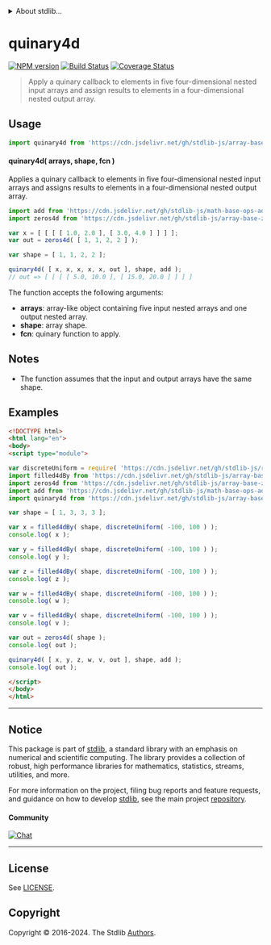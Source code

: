 <!--

@license Apache-2.0

Copyright (c) 2023 The Stdlib Authors.

Licensed under the Apache License, Version 2.0 (the "License");
you may not use this file except in compliance with the License.
You may obtain a copy of the License at

   http://www.apache.org/licenses/LICENSE-2.0

Unless required by applicable law or agreed to in writing, software
distributed under the License is distributed on an "AS IS" BASIS,
WITHOUT WARRANTIES OR CONDITIONS OF ANY KIND, either express or implied.
See the License for the specific language governing permissions and
limitations under the License.

-->


<details>
  <summary>
    About stdlib...
  </summary>
  <p>We believe in a future in which the web is a preferred environment for numerical computation. To help realize this future, we've built stdlib. stdlib is a standard library, with an emphasis on numerical and scientific computation, written in JavaScript (and C) for execution in browsers and in Node.js.</p>
  <p>The library is fully decomposable, being architected in such a way that you can swap out and mix and match APIs and functionality to cater to your exact preferences and use cases.</p>
  <p>When you use stdlib, you can be absolutely certain that you are using the most thorough, rigorous, well-written, studied, documented, tested, measured, and high-quality code out there.</p>
  <p>To join us in bringing numerical computing to the web, get started by checking us out on <a href="https://github.com/stdlib-js/stdlib">GitHub</a>, and please consider <a href="https://opencollective.com/stdlib">financially supporting stdlib</a>. We greatly appreciate your continued support!</p>
</details>

# quinary4d

[![NPM version][npm-image]][npm-url] [![Build Status][test-image]][test-url] [![Coverage Status][coverage-image]][coverage-url] <!-- [![dependencies][dependencies-image]][dependencies-url] -->

> Apply a quinary callback to elements in five four-dimensional nested input arrays and assign results to elements in a four-dimensional nested output array.

<section class="intro">

</section>

<!-- /.intro -->



<section class="usage">

## Usage

```javascript
import quinary4d from 'https://cdn.jsdelivr.net/gh/stdlib-js/array-base-quinary4d@v0.2.2-esm/index.mjs';
```

#### quinary4d( arrays, shape, fcn )

Applies a quinary callback to elements in five four-dimensional nested input arrays and assigns results to elements in a four-dimensional nested output array.

```javascript
import add from 'https://cdn.jsdelivr.net/gh/stdlib-js/math-base-ops-add5@esm/index.mjs';
import zeros4d from 'https://cdn.jsdelivr.net/gh/stdlib-js/array-base-zeros4d@esm/index.mjs';

var x = [ [ [ [ 1.0, 2.0 ], [ 3.0, 4.0 ] ] ] ];
var out = zeros4d( [ 1, 1, 2, 2 ] );

var shape = [ 1, 1, 2, 2 ];

quinary4d( [ x, x, x, x, x, out ], shape, add );
// out => [ [ [ [ 5.0, 10.0 ], [ 15.0, 20.0 ] ] ] ]
```

The function accepts the following arguments:

-   **arrays**: array-like object containing five input nested arrays and one output nested array.
-   **shape**: array shape.
-   **fcn**: quinary function to apply.

</section>

<!-- /.usage -->

<section class="notes">

## Notes

-   The function assumes that the input and output arrays have the same shape.

</section>

<!-- /.notes -->

<section class="examples">

## Examples

<!-- eslint no-undef: "error" -->

```html
<!DOCTYPE html>
<html lang="en">
<body>
<script type="module">

var discreteUniform = require( 'https://cdn.jsdelivr.net/gh/stdlib-js/random-base-discrete-uniform' ).factory;
import filled4dBy from 'https://cdn.jsdelivr.net/gh/stdlib-js/array-base-filled4d-by@esm/index.mjs';
import zeros4d from 'https://cdn.jsdelivr.net/gh/stdlib-js/array-base-zeros4d@esm/index.mjs';
import add from 'https://cdn.jsdelivr.net/gh/stdlib-js/math-base-ops-add5@esm/index.mjs';
import quinary4d from 'https://cdn.jsdelivr.net/gh/stdlib-js/array-base-quinary4d@v0.2.2-esm/index.mjs';

var shape = [ 1, 3, 3, 3 ];

var x = filled4dBy( shape, discreteUniform( -100, 100 ) );
console.log( x );

var y = filled4dBy( shape, discreteUniform( -100, 100 ) );
console.log( y );

var z = filled4dBy( shape, discreteUniform( -100, 100 ) );
console.log( z );

var w = filled4dBy( shape, discreteUniform( -100, 100 ) );
console.log( w );

var v = filled4dBy( shape, discreteUniform( -100, 100 ) );
console.log( v );

var out = zeros4d( shape );
console.log( out );

quinary4d( [ x, y, z, w, v, out ], shape, add );
console.log( out );

</script>
</body>
</html>
```

</section>

<!-- /.examples -->

<!-- Section for related `stdlib` packages. Do not manually edit this section, as it is automatically populated. -->

<section class="related">

</section>

<!-- /.related -->

<!-- Section for all links. Make sure to keep an empty line after the `section` element and another before the `/section` close. -->


<section class="main-repo" >

* * *

## Notice

This package is part of [stdlib][stdlib], a standard library with an emphasis on numerical and scientific computing. The library provides a collection of robust, high performance libraries for mathematics, statistics, streams, utilities, and more.

For more information on the project, filing bug reports and feature requests, and guidance on how to develop [stdlib][stdlib], see the main project [repository][stdlib].

#### Community

[![Chat][chat-image]][chat-url]

---

## License

See [LICENSE][stdlib-license].


## Copyright

Copyright &copy; 2016-2024. The Stdlib [Authors][stdlib-authors].

</section>

<!-- /.stdlib -->

<!-- Section for all links. Make sure to keep an empty line after the `section` element and another before the `/section` close. -->

<section class="links">

[npm-image]: http://img.shields.io/npm/v/@stdlib/array-base-quinary4d.svg
[npm-url]: https://npmjs.org/package/@stdlib/array-base-quinary4d

[test-image]: https://github.com/stdlib-js/array-base-quinary4d/actions/workflows/test.yml/badge.svg?branch=v0.2.2
[test-url]: https://github.com/stdlib-js/array-base-quinary4d/actions/workflows/test.yml?query=branch:v0.2.2

[coverage-image]: https://img.shields.io/codecov/c/github/stdlib-js/array-base-quinary4d/main.svg
[coverage-url]: https://codecov.io/github/stdlib-js/array-base-quinary4d?branch=main

<!--

[dependencies-image]: https://img.shields.io/david/stdlib-js/array-base-quinary4d.svg
[dependencies-url]: https://david-dm.org/stdlib-js/array-base-quinary4d/main

-->

[chat-image]: https://img.shields.io/gitter/room/stdlib-js/stdlib.svg
[chat-url]: https://app.gitter.im/#/room/#stdlib-js_stdlib:gitter.im

[stdlib]: https://github.com/stdlib-js/stdlib

[stdlib-authors]: https://github.com/stdlib-js/stdlib/graphs/contributors

[umd]: https://github.com/umdjs/umd
[es-module]: https://developer.mozilla.org/en-US/docs/Web/JavaScript/Guide/Modules

[deno-url]: https://github.com/stdlib-js/array-base-quinary4d/tree/deno
[deno-readme]: https://github.com/stdlib-js/array-base-quinary4d/blob/deno/README.md
[umd-url]: https://github.com/stdlib-js/array-base-quinary4d/tree/umd
[umd-readme]: https://github.com/stdlib-js/array-base-quinary4d/blob/umd/README.md
[esm-url]: https://github.com/stdlib-js/array-base-quinary4d/tree/esm
[esm-readme]: https://github.com/stdlib-js/array-base-quinary4d/blob/esm/README.md
[branches-url]: https://github.com/stdlib-js/array-base-quinary4d/blob/main/branches.md

[stdlib-license]: https://raw.githubusercontent.com/stdlib-js/array-base-quinary4d/main/LICENSE

</section>

<!-- /.links -->
